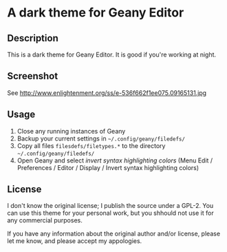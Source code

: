 # A dark theme for Geany Editor

## Description

  This is a dark theme for Geany Editor. It is good if you're working at night.

## Screenshot

  See http://www.enlightenment.org/ss/e-536f662f1ee075.09165131.jpg

## Usage

  1. Close any running instances of Geany
  2. Backup your current settings in `~/.config/geany/filedefs/`
  3. Copy all files `filesdefs/filetypes.*` to the directory `~/.config/geany/filedefs/`
  4. Open Geany and select *invert syntax highlighting colors*
        (Menu Edit
          / Preferences
          / Editor
            / Display
            / Invert syntax highlighting colors)

## License

  I don't know the original license; I publish the source under a GPL-2.
  You can use this theme for your personal work, but you shhould not use it
  for any commercial purposes.

  If you have any information about the original author and/or license,
  please let me know, and please accept my appologies.
